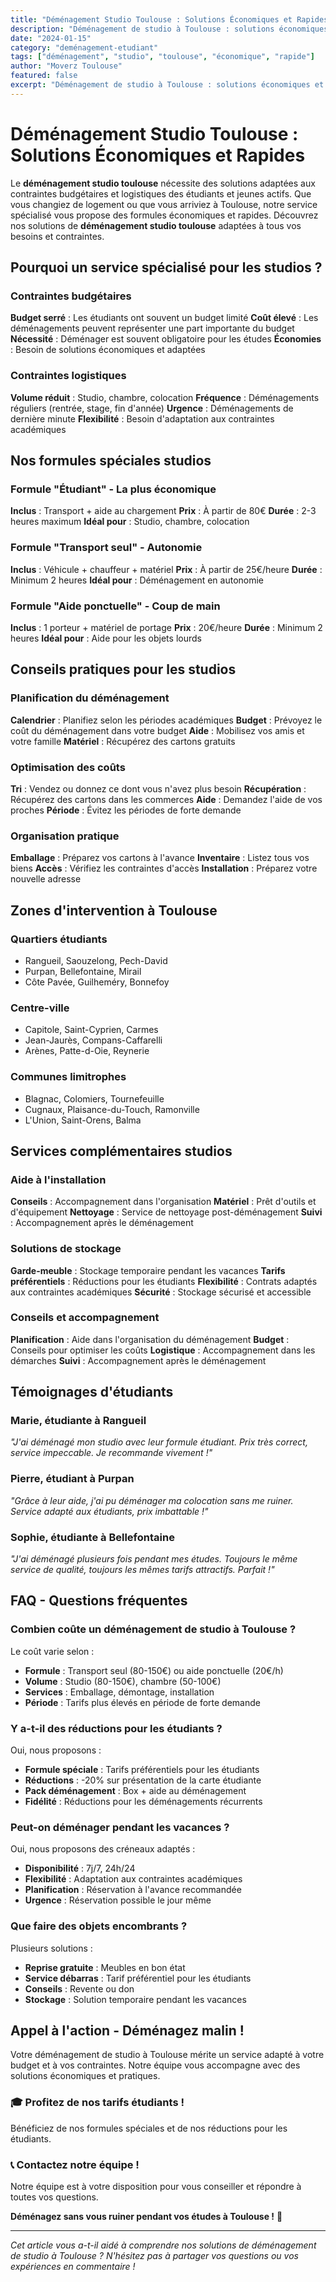 ```yaml
---
title: "Déménagement Studio Toulouse : Solutions Économiques et Rapides"
description: "Déménagement de studio à Toulouse : solutions économiques et rapides. Formules spéciales, tarifs attractifs, service sur mesure. Devis gratuit."
date: "2024-01-15"
category: "deménagement-etudiant"
tags: ["déménagement", "studio", "toulouse", "économique", "rapide"]
author: "Moverz Toulouse"
featured: false
excerpt: "Déménagement de studio à Toulouse : solutions économiques et rapides. Formules spéciales, tarifs attractifs, service sur mesure."
---
```


# Déménagement Studio Toulouse : Solutions Économiques et Rapides

Le **déménagement studio toulouse** nécessite des solutions adaptées aux contraintes budgétaires et logistiques des étudiants et jeunes actifs. Que vous changiez de logement ou que vous arriviez à Toulouse, notre service spécialisé vous propose des formules économiques et rapides. Découvrez nos solutions de **déménagement studio toulouse** adaptées à tous vos besoins et contraintes.

## Pourquoi un service spécialisé pour les studios ?

### Contraintes budgétaires

**Budget serré** : Les étudiants ont souvent un budget limité
**Coût élevé** : Les déménagements peuvent représenter une part importante du budget
**Nécessité** : Déménager est souvent obligatoire pour les études
**Économies** : Besoin de solutions économiques et adaptées

### Contraintes logistiques

**Volume réduit** : Studio, chambre, colocation
**Fréquence** : Déménagements réguliers (rentrée, stage, fin d'année)
**Urgence** : Déménagements de dernière minute
**Flexibilité** : Besoin d'adaptation aux contraintes académiques

## Nos formules spéciales studios

### Formule "Étudiant" - La plus économique

**Inclus** : Transport + aide au chargement
**Prix** : À partir de 80€
**Durée** : 2-3 heures maximum
**Idéal pour** : Studio, chambre, colocation

### Formule "Transport seul" - Autonomie

**Inclus** : Véhicule + chauffeur + matériel
**Prix** : À partir de 25€/heure
**Durée** : Minimum 2 heures
**Idéal pour** : Déménagement en autonomie

### Formule "Aide ponctuelle" - Coup de main

**Inclus** : 1 porteur + matériel de portage
**Prix** : 20€/heure
**Durée** : Minimum 2 heures
**Idéal pour** : Aide pour les objets lourds

## Conseils pratiques pour les studios

### Planification du déménagement

**Calendrier** : Planifiez selon les périodes académiques
**Budget** : Prévoyez le coût du déménagement dans votre budget
**Aide** : Mobilisez vos amis et votre famille
**Matériel** : Récupérez des cartons gratuits

### Optimisation des coûts

**Tri** : Vendez ou donnez ce dont vous n'avez plus besoin
**Récupération** : Récupérez des cartons dans les commerces
**Aide** : Demandez l'aide de vos proches
**Période** : Évitez les périodes de forte demande

### Organisation pratique

**Emballage** : Préparez vos cartons à l'avance
**Inventaire** : Listez tous vos biens
**Accès** : Vérifiez les contraintes d'accès
**Installation** : Préparez votre nouvelle adresse

## Zones d'intervention à Toulouse

### Quartiers étudiants
- Rangueil, Saouzelong, Pech-David
- Purpan, Bellefontaine, Mirail
- Côte Pavée, Guilheméry, Bonnefoy

### Centre-ville
- Capitole, Saint-Cyprien, Carmes
- Jean-Jaurès, Compans-Caffarelli
- Arènes, Patte-d-Oie, Reynerie

### Communes limitrophes
- Blagnac, Colomiers, Tournefeuille
- Cugnaux, Plaisance-du-Touch, Ramonville
- L'Union, Saint-Orens, Balma

## Services complémentaires studios

### Aide à l'installation

**Conseils** : Accompagnement dans l'organisation
**Matériel** : Prêt d'outils et d'équipement
**Nettoyage** : Service de nettoyage post-déménagement
**Suivi** : Accompagnement après le déménagement

### Solutions de stockage

**Garde-meuble** : Stockage temporaire pendant les vacances
**Tarifs préférentiels** : Réductions pour les étudiants
**Flexibilité** : Contrats adaptés aux contraintes académiques
**Sécurité** : Stockage sécurisé et accessible

### Conseils et accompagnement

**Planification** : Aide dans l'organisation du déménagement
**Budget** : Conseils pour optimiser les coûts
**Logistique** : Accompagnement dans les démarches
**Suivi** : Accompagnement après le déménagement

## Témoignages d'étudiants

### Marie, étudiante à Rangueil
*"J'ai déménagé mon studio avec leur formule étudiant. Prix très correct, service impeccable. Je recommande vivement !"*

### Pierre, étudiant à Purpan
*"Grâce à leur aide, j'ai pu déménager ma colocation sans me ruiner. Service adapté aux étudiants, prix imbattable !"*

### Sophie, étudiante à Bellefontaine
*"J'ai déménagé plusieurs fois pendant mes études. Toujours le même service de qualité, toujours les mêmes tarifs attractifs. Parfait !"*

## FAQ - Questions fréquentes

### Combien coûte un déménagement de studio à Toulouse ?

Le coût varie selon :
- **Formule** : Transport seul (80-150€) ou aide ponctuelle (20€/h)
- **Volume** : Studio (80-150€), chambre (50-100€)
- **Services** : Emballage, démontage, installation
- **Période** : Tarifs plus élevés en période de forte demande

### Y a-t-il des réductions pour les étudiants ?

Oui, nous proposons :
- **Formule spéciale** : Tarifs préférentiels pour les étudiants
- **Réductions** : -20% sur présentation de la carte étudiante
- **Pack déménagement** : Box + aide au déménagement
- **Fidélité** : Réductions pour les déménagements récurrents

### Peut-on déménager pendant les vacances ?

Oui, nous proposons des créneaux adaptés :
- **Disponibilité** : 7j/7, 24h/24
- **Flexibilité** : Adaptation aux contraintes académiques
- **Planification** : Réservation à l'avance recommandée
- **Urgence** : Réservation possible le jour même

### Que faire des objets encombrants ?

Plusieurs solutions :
- **Reprise gratuite** : Meubles en bon état
- **Service débarras** : Tarif préférentiel pour les étudiants
- **Conseils** : Revente ou don
- **Stockage** : Solution temporaire pendant les vacances

## Appel à l'action - Déménagez malin !

Votre déménagement de studio à Toulouse mérite un service adapté à votre budget et à vos contraintes. Notre équipe vous accompagne avec des solutions économiques et pratiques.

### 🎓 **Profitez de nos tarifs étudiants !**

Bénéficiez de nos formules spéciales et de nos réductions pour les étudiants.

### 📞 **Contactez notre équipe !**

Notre équipe est à votre disposition pour vous conseiller et répondre à toutes vos questions.

**Déménagez sans vous ruiner pendant vos études à Toulouse !** 🚚

---

*Cet article vous a-t-il aidé à comprendre nos solutions de déménagement de studio à Toulouse ? N'hésitez pas à partager vos questions ou vos expériences en commentaire !*

